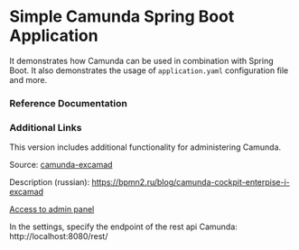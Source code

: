 # Simple Camunda Spring Boot Application
It demonstrates how Camunda can be used in combination with Spring Boot.
It also demonstrates the usage of `application.yaml` configuration file and more.

### Reference Documentation

### Additional Links
This version includes additional functionality for administering Camunda.

Source: [camunda-excamad](https://github.com/KotskinKotskin/camunda-excamad)

Description (russian): https://bpmn2.ru/blog/camunda-cockpit-enterpise-i-excamad 

[Access to admin panel](http://localhost:8080/index.html)

In the settings, specify the endpoint of the rest api Camunda: http://localhost:8080/rest/


